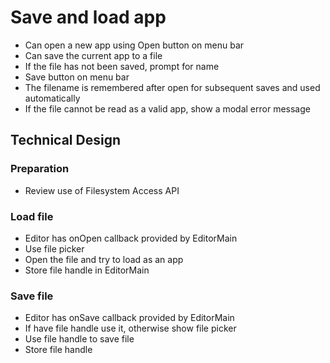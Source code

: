 Save and load app
=================

- Can open a new app using Open button on menu bar
- Can save the current app to a file
- If the file has not been saved, prompt for name
- Save button on menu bar
- The filename is remembered after open for subsequent saves and used automatically
- If the file cannot be read as a valid app, show a modal error message

Technical Design
----------------

### Preparation
- Review use of Filesystem Access API

### Load file
- Editor has onOpen callback provided by EditorMain
- Use file picker
- Open the file and try to load as an app
- Store file handle in EditorMain

### Save file
- Editor has onSave callback provided by EditorMain
- If have file handle use it, otherwise show file picker
- Use file handle to save file
- Store file handle
